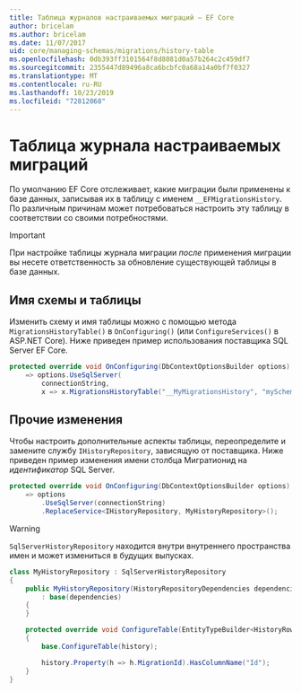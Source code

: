 ```yaml
---
title: Таблица журналов настраиваемых миграций — EF Core
author: bricelam
ms.author: bricelam
ms.date: 11/07/2017
uid: core/managing-schemas/migrations/history-table
ms.openlocfilehash: 0db393ff3101564f8d8081d0a57b264c2c459df7
ms.sourcegitcommit: 2355447d89496a8ca6bcbfc0a68a14a0bf7f0327
ms.translationtype: MT
ms.contentlocale: ru-RU
ms.lasthandoff: 10/23/2019
ms.locfileid: "72812068"
---
```

# <a name="custom-migrations-history-table"></a>Таблица журнала настраиваемых миграций

По умолчанию EF Core отслеживает, какие миграции были применены к базе данных, записывая их в таблицу с именем `__EFMigrationsHistory`. По различным причинам может потребоваться настроить эту таблицу в соответствии со своими потребностями.

> [!IMPORTANT]
> При настройке таблицы журнала миграции *после* применения миграции вы несете ответственность за обновление существующей таблицы в базе данных.

## <a name="schema-and-table-name"></a>Имя схемы и таблицы

Изменить схему и имя таблицы можно с помощью метода `MigrationsHistoryTable()` в `OnConfiguring()` (или `ConfigureServices()` в ASP.NET Core). Ниже приведен пример использования поставщика SQL Server EF Core.

``` csharp
protected override void OnConfiguring(DbContextOptionsBuilder options)
    => options.UseSqlServer(
        connectionString,
        x => x.MigrationsHistoryTable("__MyMigrationsHistory", "mySchema"));
```

## <a name="other-changes"></a>Прочие изменения

Чтобы настроить дополнительные аспекты таблицы, переопределите и замените службу `IHistoryRepository`, зависящую от поставщика. Ниже приведен пример изменения имени столбца Мигратионид на *идентификатор* SQL Server.

``` csharp
protected override void OnConfiguring(DbContextOptionsBuilder options)
    => options
        .UseSqlServer(connectionString)
        .ReplaceService<IHistoryRepository, MyHistoryRepository>();
```

> [!WARNING]
> `SqlServerHistoryRepository` находится внутри внутреннего пространства имен и может измениться в будущих выпусках.

``` csharp
class MyHistoryRepository : SqlServerHistoryRepository
{
    public MyHistoryRepository(HistoryRepositoryDependencies dependencies)
        : base(dependencies)
    {
    }

    protected override void ConfigureTable(EntityTypeBuilder<HistoryRow> history)
    {
        base.ConfigureTable(history);

        history.Property(h => h.MigrationId).HasColumnName("Id");
    }
}
```
